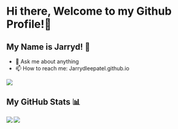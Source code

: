# Hi there, Welcome to my Github Profile!👋
## My Name is Jarryd! :raising_hand: 

- 💬 Ask me about anything
- 📫 How to reach me: Jarrydleepatel.github.io

![](https://media-exp1.licdn.com/dms/image/C4D16AQF5lialgQqxCQ/profile-displaybackgroundimage-shrink_200_800/0/1583947138651?e=1625097600&v=beta&t=EADt3fD0vXUPUSQQgjPwl4Kme7I6W2Fmy1ZJhSlDNI4)

## My GitHub Stats 📊
<a href="https://github.com/anuraghazra/github-readme-stats">
  <img align="left" src="https://github-readme-stats.vercel.app/api?username=jarrydleepatel&count_private=true&show_icons=true&theme=radical" />
</a>
<a href="https://github.com/anuraghazra/convoychat">
  <img align="center" src="https://github-readme-stats.vercel.app/api/top-langs/?username=jarrydleepatel" />
</a>
